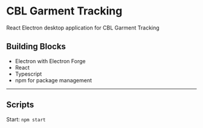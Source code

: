 # CBL Garment Tracking

React Electron desktop application for CBL Garment Tracking

## Building Blocks

- Electron with Electron Forge
- React
- Typescript
- npm for package management

---

## Scripts

Start: `npm start`
